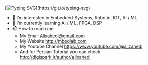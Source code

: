 [![Typing SVG](https://readme-typing-svg.demolab.com?font=Fira+Code&weight=500&size=25&pause=1000&color=07A48C&width=435&lines=Hey+I%E2%80%99m+Alixahedi!;An+embedded+system+developer%2C+;Welcome+to+my+Github.)](https://git.io/typing-svg)


- 👀 I’m interested in Embedded Systems, Robotic, IOT, AI / ML
- 🌱 I’m currently learning Ai / ML, FPGA, DSP
- 📫 How to reach me 
  - My Email Alixahedi@gmail.com 
  - My Website http://mbedlab.com
  - My Youtube Channel https://www.youtube.com/@alizahedi 
  - And for Persian Tutorial you can check http://digispark.ir/author/alixahedi 

<!---
alixahedi/alixahedi is a ✨ special ✨ repository because its `README.md` (this file) appears on your GitHub profile.
You can click the Preview link to take a look at your changes.
--->
